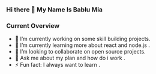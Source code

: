 ### Hi there 👋 My Name Is Bablu Mia 


### Current Overview
- 🔭 I’m currently working on some skill building projects.
- 🌱 I’m currently learning more about react and node.js . 
- 👯 I’m looking to collaborate on open source projects.
- 💬 Ask me about my plan and how do i work .
- ⚡ Fun fact: I always want to learn .

